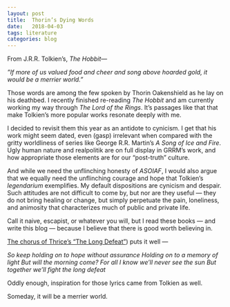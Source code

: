 ```yaml
---
layout: post
title:  Thorin’s Dying Words
date:   2018-04-03
tags: literature
categories: blog
---
```

From J.R.R. Tolkien’s, *The Hobbit*—

*”If more of us valued food and cheer and song above hoarded gold, it would be a merrier world.”*

Those words are among the few spoken by Thorin Oakenshield as he lay on his deathbed. I recently finished re-reading *The Hobbit* and am currently working my way through *The Lord of the Rings*. It’s passages like that that make Tolkien’s more popular works resonate deeply with me. 

I decided to revisit them this year as an antidote to  cynicism. I get that his work might seem dated, even (gasp) irrelevant when compared with the gritty worldliness of series like George R.R. Martin’s *A Song of Ice and Fire*.  Ugly human nature and realpolitik are on full display in GRRM’s work, and how appropriate those elements are for our “post-truth” culture.

 And while we need the unflinching honesty of *ASOIAF*, I would also argue that we equally need the unflinching courage and hope that Tolkien’s *legendarium* exemplifies. My default dispositions are cynicism and despair. Such attitudes are not difficult to come by, but nor are they useful — they do not bring healing or change, but simply perpetuate the pain, loneliness, and animosity that characterizes much of public and private life.

Call it naive, escapist, or whatever you will, but I read these books — and write this blog — because I believe that there is good worth believing in.

[The chorus of Thrice’s “The Long Defeat”](https://genius.com/Thrice-the-long-defeat-lyrics)) puts it well —

*So keep holding on to hope without assurance*
*Holding on to a memory of light*
*But will the morning come?*
*For all I know we’ll never see the sun*
*But together we’ll fight the long defeat*

Oddly enough, inspiration for those lyrics came from Tolkien as well.

Someday, it will be a merrier world.


